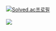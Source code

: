 [![Solved.ac프로필](http://mazassumnida.wtf/api/v2/generate_badge?boj=delpho)](https://solved.ac/delpho)
<br></br>
<img src="https://img.shields.io/badge/Java-007396?style=flat&logo=Java&logoColor=white"/>

<!--
**simjaeseo/simjaeseo** is a ✨ _special_ ✨ repository because its `README.md` (this file) appears on your GitHub profile.

Here are some ideas to get you started:

- 🔭 I’m currently working on ...
- 🌱 I’m currently learning ...
- 👯 I’m looking to collaborate on ...
- 🤔 I’m looking for help with ...
- 💬 Ask me about ...
- 📫 How to reach me: ...
- 😄 Pronouns: ...
- ⚡ Fun fact: ...
-->
